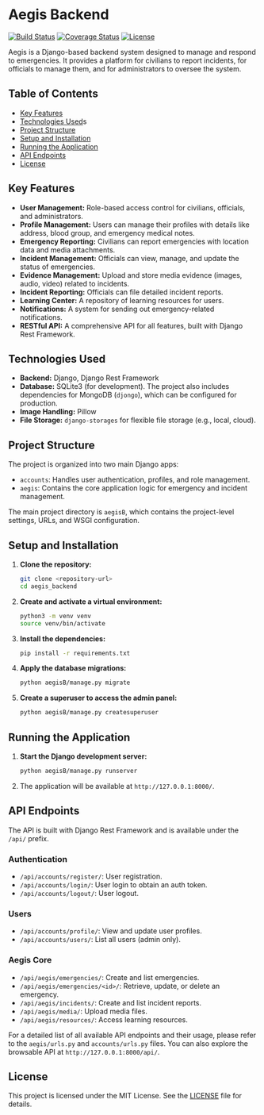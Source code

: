 # Aegis Backend

[![Build Status](https://img.shields.io/travis/com/tahmid-rahman/aegis_backend.svg?style=flat-square)](https://travis-ci.com/tahmid-rahman/aegis_backend)
[![Coverage Status](https://img.shields.io/coveralls/github/tahmid-rahman/aegis_backend.svg?style=flat-square)](https://coveralls.io/github/tahmid-rahman/aegis_backend?branch=main)
[![License](https://img.shields.io/github/license/tahmid-rahman/aegis_backend.svg?style=flat-square)](LICENSE)

Aegis is a Django-based backend system designed to manage and respond to emergencies. It provides a platform for civilians to report incidents, for officials to manage them, and for administrators to oversee the system.

## Table of Contents

- [Key Features](#key-features)
- [Technologies Used](#technologies-used)s
- [Project Structure](#project-structure)
- [Setup and Installation](#setup-and-installation)
- [Running the Application](#running-the-application)
- [API Endpoints](#api-endpoints)
- [License](#license)

## Key Features

- **User Management:** Role-based access control for civilians, officials, and administrators.
- **Profile Management:** Users can manage their profiles with details like address, blood group, and emergency medical notes.
- **Emergency Reporting:** Civilians can report emergencies with location data and media attachments.
- **Incident Management:** Officials can view, manage, and update the status of emergencies.
- **Evidence Management:** Upload and store media evidence (images, audio, video) related to incidents.
- **Incident Reporting:** Officials can file detailed incident reports.
- **Learning Center:** A repository of learning resources for users.
- **Notifications:** A system for sending out emergency-related notifications.
- **RESTful API:** A comprehensive API for all features, built with Django Rest Framework.

## Technologies Used

- **Backend:** Django, Django Rest Framework
- **Database:** SQLite3 (for development). The project also includes dependencies for MongoDB (`djongo`), which can be configured for production.
- **Image Handling:** Pillow
- **File Storage:** `django-storages` for flexible file storage (e.g., local, cloud).

## Project Structure

The project is organized into two main Django apps:

- `accounts`: Handles user authentication, profiles, and role management.
- `aegis`: Contains the core application logic for emergency and incident management.

The main project directory is `aegisB`, which contains the project-level settings, URLs, and WSGI configuration.

## Setup and Installation

1.  **Clone the repository:**
    ```bash
    git clone <repository-url>
    cd aegis_backend
    ```

2.  **Create and activate a virtual environment:**
    ```bash
    python3 -m venv venv
    source venv/bin/activate
    ```

3.  **Install the dependencies:**
    ```bash
    pip install -r requirements.txt
    ```

4.  **Apply the database migrations:**
    ```bash
    python aegisB/manage.py migrate
    ```

5.  **Create a superuser to access the admin panel:**
    ```bash
    python aegisB/manage.py createsuperuser
    ```

## Running the Application

1.  **Start the Django development server:**
    ```bash
    python aegisB/manage.py runserver
    ```

2.  The application will be available at `http://127.0.0.1:8000/`.

## API Endpoints

The API is built with Django Rest Framework and is available under the `/api/` prefix.

### Authentication

-   `/api/accounts/register/`: User registration.
-   `/api/accounts/login/`: User login to obtain an auth token.
-   `/api/accounts/logout/`: User logout.

### Users

-   `/api/accounts/profile/`: View and update user profiles.
-   `/api/accounts/users/`: List all users (admin only).

### Aegis Core

-   `/api/aegis/emergencies/`: Create and list emergencies.
-   `/api/aegis/emergencies/<id>/`: Retrieve, update, or delete an emergency.
-   `/api/aegis/incidents/`: Create and list incident reports.
-   `/api/aegis/media/`: Upload media files.
-   `/api/aegis/resources/`: Access learning resources.

For a detailed list of all available API endpoints and their usage, please refer to the `aegis/urls.py` and `accounts/urls.py` files. You can also explore the browsable API at `http://127.0.0.1:8000/api/`.

## License

This project is licensed under the MIT License. See the [LICENSE](LICENSE) file for details.